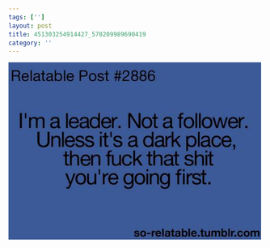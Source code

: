 ```yaml
---
tags: ['']
layout: post
title: 451303254914427_570209989690419
category: ''
---
```

![451303254914427_570209989690419](/uploads/2013-5-22-451303254914427_570209989690419.jpg)
